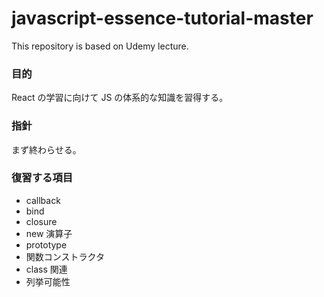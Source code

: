 # javascript-essence-tutorial-master

This repository is based on Udemy lecture.

### 目的

React の学習に向けて JS の体系的な知識を習得する。

### 指針

まず終わらせる。

### 復習する項目

- callback
- bind
- closure
- new 演算子
- prototype
- 関数コンストラクタ
- class 関連
- 列挙可能性
